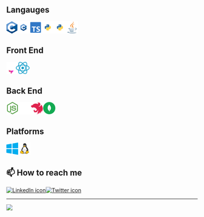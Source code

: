 ## Langauges
<img alt="C lang icon" src="https://github.com/saidkharboutli/saidkharboutli/blob/main/assets/c.svg" height="32px" /><img alt="C++ lang icon" src="https://github.com/saidkharboutli/saidkharboutli/blob/main/assets/cpp.svg" height="32px" /><img alt="TypeScript icon" src="https://github.com/saidkharboutli/saidkharboutli/blob/main/assets/typescript.svg" height="32px" /><img alt="Python icon" src="https://github.com/saidkharboutli/saidkharboutli/blob/main/assets/python.svg" height="32px" /><img alt="Python icon" src="https://github.com/saidkharboutli/saidkharboutli/blob/main/assets/python.svg" height="32px" /><img alt="Java icon" src="https://github.com/saidkharboutli/saidkharboutli/blob/main/assets/java.svg" height="32px" />

## Front End
<img alt="Astro icon" src="https://github.com/saidkharboutli/saidkharboutli/blob/aef91655e71c6dd119d878e5c642ecffcb84968d/assets/astro.svg" height="32px" /><img alt="React icon" src="https://github.com/saidkharboutli/saidkharboutli/blob/aef91655e71c6dd119d878e5c642ecffcb84968d/assets/react.svg" height="32px" />

## Back End
<img alt="NodeJS icon" src="https://github.com/saidkharboutli/saidkharboutli/blob/main/assets/nodejs.svg" height="32px" /><img alt="ExpressJS icon" src="https://github.com/saidkharboutli/saidkharboutli/blob/main/assets/expressjs.svg" height="32px" /><img alt="NestJS icon" src="https://github.com/saidkharboutli/saidkharboutli/blob/main/assets/nestjs.svg" height="32px" /><img alt="MongoDB icon" src="https://github.com/saidkharboutli/saidkharboutli/blob/main/assets/mongodb.svg" height="32px" />

## Platforms
<img alt="Windows icon" src="https://github.com/saidkharboutli/saidkharboutli/blob/main/assets/windows.svg" height="32px" /><img alt="Linux icon" src="https://github.com/saidkharboutli/saidkharboutli/blob/main/assets/linux.svg" height="32px" />


## 📫 How to reach me

<a href="https://www.linkedin.com/in/sa-id-kharboutli-428785119/"><img alt="LinkedIn icon" src="https://github.com/saidkharboutli/saidkharboutli/blob/aef91655e71c6dd119d878e5c642ecffcb84968d/assets/linkedin-pixelated.avif" height="32px" /></a><a href="https://twitter.com/saidkio"><img alt="Twitter icon" src="https://github.com/saidkharboutli/saidkharboutli/blob/aef91655e71c6dd119d878e5c642ecffcb84968d/assets/twitter-pixelated.avif" height="32px" /></a>

<hr />

![](https://komarev.com/ghpvc/?username=saidkharboutli&style=flat&color=bb86fc)